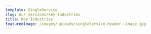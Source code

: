 ```yaml
---
template: SingleService
slug: our-services/key-industries
title: Key Industries
featuredImage: /images/uploads/singleService-header--image.jpg
---
```

